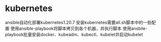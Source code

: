 # kubernetes
ansible自动化部署kubernetes1.20.7
安装kubernetes需要all.sh脚本中的一些配置
使用ansible-playbook将脚本拷贝到各个机器，并执行脚本
使用ansbile-playbook批量安装docker、kubeadm、kubectl、kubelet并启动kubelet
